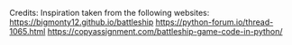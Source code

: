 Credits:
Inspiration taken from the following websites:
https://bigmonty12.github.io/battleship
https://python-forum.io/thread-1065.html
https://copyassignment.com/battleship-game-code-in-python/